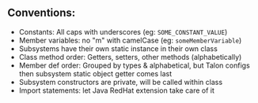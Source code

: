## Conventions:
 - Constants: All caps with underscores (eg: `SOME_CONSTANT_VALUE`)
 - Member variables: no "m" with camelCase (eg: `someMemberVariable`)
 - Subsystems have their own static instance in their own class
 - Class method order: Getters, setters, other methods (alphabetically)
 - Member def order: Grouped by types & alphabetical, but Talon configs then subsystem static object getter comes last
 - Subsystem constructors are private, will be called within class
 - Import statements: let Java RedHat extension take care of it